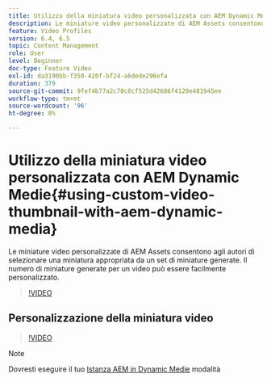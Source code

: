 ```yaml
---
title: Utilizzo della miniatura video personalizzata con AEM Dynamic Medie
description: Le miniature video personalizzate di AEM Assets consentono agli autori di selezionare una miniatura appropriata da un set di miniature generate. Il numero di miniature generate per un video può essere facilmente personalizzato.
feature: Video Profiles
version: 6.4, 6.5
topic: Content Management
role: User
level: Beginner
doc-type: Feature Video
exl-id: da3190bb-f350-420f-bf24-a6dede296efa
duration: 379
source-git-commit: 9fef4b77a2c70c8cf525d42686f4120e481945ee
workflow-type: tm+mt
source-wordcount: '96'
ht-degree: 0%

---
```


# Utilizzo della miniatura video personalizzata con AEM Dynamic Medie{#using-custom-video-thumbnail-with-aem-dynamic-media}

Le miniature video personalizzate di AEM Assets consentono agli autori di selezionare una miniatura appropriata da un set di miniature generate. Il numero di miniature generate per un video può essere facilmente personalizzato.

>[!VIDEO](https://video.tv.adobe.com/v/16467?quality=12&learn=on)

## Personalizzazione della miniatura video

>[!VIDEO](https://video.tv.adobe.com/v/18867?quality=12&learn=on)

>[!NOTE]
>
>Dovresti eseguire il tuo [Istanza AEM in Dynamic Medie](https://experienceleague.adobe.com/docs/) modalità
